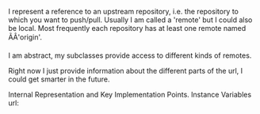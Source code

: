 I represent a reference to an upstream repository, i.e. the repository to which you want to push/pull. Usually I am called a  'remote' but I could also be local. Most frequently each repository has at least one remote named ÃÂ'origin'.

I am abstract, my subclasses provide access to different kinds of remotes.

Right now I just provide information about the different parts of the url, I could get smarter in the future.

Internal Representation and Key Implementation Points.
    Instance Variables
	url:		<String>
